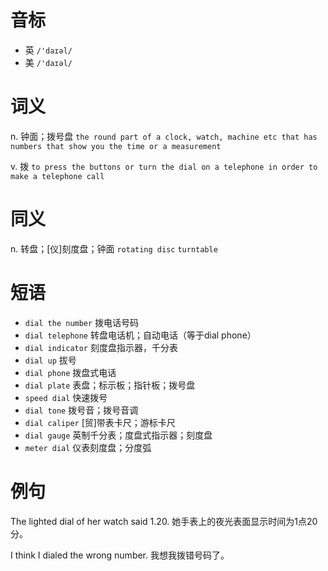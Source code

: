# 音标

- 英 `/'daɪəl/`
- 美 `/'daɪəl/`

# 词义

n. 钟面；拨号盘
`the round part of a clock, watch, machine etc that has numbers that show you the time or a measurement`

v. 拨
`to press the buttons or turn the dial on a telephone in order to make a telephone call`

# 同义

n. 转盘；[仪]刻度盘；钟面
`rotating disc` `turntable`

# 短语

- `dial the number` 拨电话号码
- `dial telephone` 转盘电话机；自动电话（等于dial phone）
- `dial indicator` 刻度盘指示器，千分表
- `dial up` 拔号
- `dial phone` 拨盘式电话
- `dial plate` 表盘；标示板；指针板；拨号盘
- `speed dial` 快速拨号
- `dial tone` 拨号音；拨号音调
- `dial caliper` [贸]带表卡尺；游标卡尺
- `dial gauge` 英制千分表；度盘式指示器；刻度盘
- `meter dial` 仪表刻度盘；分度弧

# 例句

The lighted dial of her watch said 1.20.
她手表上的夜光表面显示时间为1点20分。

I think I dialed the wrong number.
我想我拨错号码了。


